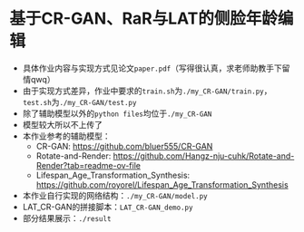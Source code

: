 # 基于CR-GAN、RaR与LAT的侧脸年龄编辑

- 具体作业内容与实现方式见论文`paper.pdf`（写得很认真，求老师助教手下留情qwq）
- 由于实现方式差异，作业中要求的`train.sh`为`./my_CR-GAN/train.py`，`test.sh`为`./my_CR-GAN/test.py`
- 除了辅助模型以外的`python files`均位于`./my_CR-GAN`
- 模型较大所以不上传了
- 本作业参考的辅助模型：
  - CR-GAN: https://github.com/bluer555/CR-GAN
  - Rotate-and-Render: https://github.com/Hangz-nju-cuhk/Rotate-and-Render?tab=readme-ov-file
  - Lifespan_Age_Transformation_Synthesis: https://github.com/royorel/Lifespan_Age_Transformation_Synthesis
- 本作业自行实现的网络结构：`./my_CR-GAN/model.py`
- LAT_CR-GAN的拼接脚本：`LAT_CR-GAN_demo.py`
- 部分结果展示：`./result`
